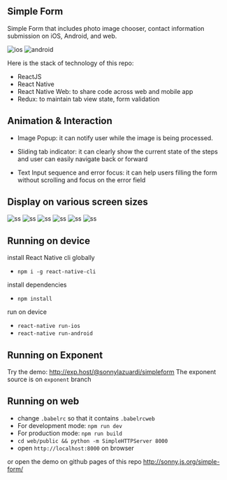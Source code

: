 ## Simple Form

Simple Form that includes photo image chooser, contact information submission on iOS, Android, and web.

![ios](http://i.giphy.com/l3vRgsAmaPfXYCtJS.gif)
![android](http://i.giphy.com/26FL8vBDV3vzgLiOQ.gif)

Here is the stack of technology of this repo:

- ReactJS
- React Native
- React Native Web: to share code across web and mobile app
- Redux: to maintain tab view state, form validation

## Animation & Interaction

- Image Popup: it can notify user while the image is being processed.

- Sliding tab indicator: it can clearly show the current state of the steps and user can easily navigate back or forward

- Text Input sequence and error focus: it can help users filling the form without scrolling and focus on the error field

## Display on various screen sizes

![ss](ss1.png)
![ss](ss2.png)
![ss](ss3.png)
![ss](ss4.png)
![ss](ss5.png)
![ss](ss6.png)

## Running on device

install React Native cli globally
- `npm i -g react-native-cli`

install dependencies
- `npm install`

run on device
- `react-native run-ios`
- `react-native run-android`

## Running on Exponent

Try the demo: http://exp.host/@sonnylazuardi/simpleform
The exponent source is on `exponent` branch

## Running on web

- change `.babelrc` so that it contains `.babelrcweb`
- For development mode: `npm run dev`
- For production mode: `npm run build`
- `cd web/public && python -m SimpleHTTPServer 8000`
- open `http://localhost:8000` on browser

or open the demo on github pages of this repo http://sonny.js.org/simple-form/
